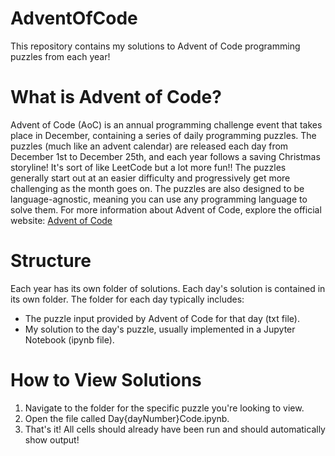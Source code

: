 # AdventOfCode
This repository contains my solutions to Advent of Code programming puzzles from each year!

# What is Advent of Code?
Advent of Code (AoC) is an annual programming challenge event that takes place in December, containing a series of daily programming puzzles. The puzzles (much like an advent calendar) are released each day from December 1st to December 25th, and each year follows a saving Christmas storyline! It's sort of like LeetCode but a lot more fun!! The puzzles generally start out at an easier difficulty and progressively get more challenging as the month goes on. The puzzles are also designed to be language-agnostic, meaning you can use any programming language to solve them.
For more information about Advent of Code, explore the official website: [Advent of Code](https://adventofcode.com/)

# Structure
Each year has its own folder of solutions.
Each day's solution is contained in its own folder. The folder for each day typically includes:
- The puzzle input provided by Advent of Code for that day (txt file).
- My solution to the day's puzzle, usually implemented in a Jupyter Notebook (ipynb file).

# How to View Solutions
1. Navigate to the folder for the specific puzzle you're looking to view.
2. Open the file called Day{dayNumber}Code.ipynb.
3. That's it! All cells should already have been run and should automatically show output!
